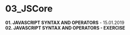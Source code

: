 # 03_JSCore

<strong>01. JAVASCRIPT SYNTAX AND OPERATORS</strong> - 15.01.2019</br>
<strong>02. JAVASCRIPT SYNTAX AND OPERATORS - EXERCISE</strong></br>